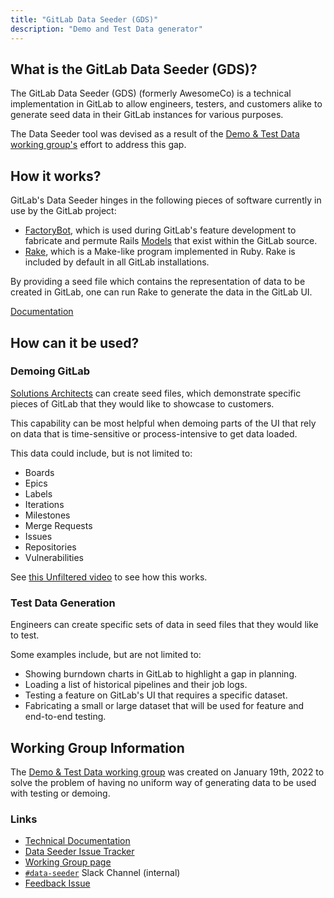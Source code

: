 ```yaml
---
title: "GitLab Data Seeder (GDS)"
description: "Demo and Test Data generator"
---
```


## What is the GitLab Data Seeder (GDS)?

The GitLab Data Seeder (GDS) (formerly AwesomeCo) is a technical implementation in GitLab to allow engineers, testers, and customers alike to generate seed data in their GitLab instances for various purposes.

The Data Seeder tool was devised as a result of the [Demo & Test Data working group's](/handbook/company/team/structure/working-groups/demo-test-data/) effort to address this gap.

## How it works?

GitLab's Data Seeder hinges in the following pieces of software currently in use by the GitLab project:

- [FactoryBot](https://github.com/thoughtbot/factory_bot), which is used during GitLab's feature development to fabricate and permute Rails [Models](https://www.rubydoc.info/gems/activemodel) that exist within the GitLab source.
- [Rake](https://ruby.github.io/rake), which is a Make-like program implemented in Ruby. Rake is included by default in all GitLab installations.

By providing a seed file which contains the representation of data to be created in GitLab, one can run Rake to generate the data in the GitLab UI.

[Documentation](https://docs.gitlab.com/ee/topics/data_seeder.html)

## How can it be used?

### Demoing GitLab

[Solutions Architects](/handbook/solutions-architects/tools-and-resources/#data-seeding-demo-data) can create seed files, which demonstrate specific pieces of GitLab that they would like to showcase to customers.

This capability can be most helpful when demoing parts of the UI that rely on data that is time-sensitive or process-intensive to get data loaded.

This data could include, but is not limited to:

- Boards
- Epics
- Labels
- Iterations
- Milestones
- Merge Requests
- Issues
- Repositories
- Vulnerabilities

See [this Unfiltered video](https://www.youtube.com/watch?v=4ZMLr8oDhqI) to see how this works.

### Test Data Generation

Engineers can create specific sets of data in seed files that they would like to test.

Some examples include, but are not limited to:

- Showing burndown charts in GitLab to highlight a gap in planning.
- Loading a list of historical pipelines and their job logs.
- Testing a feature on GitLab's UI that requires a specific dataset.
- Fabricating a small or large dataset that will be used for feature and end-to-end testing.

## Working Group Information

The [Demo & Test Data working group](/handbook/company/team/structure/working-groups/demo-test-data/) was created on January 19th, 2022 to solve the problem of having no uniform way
of generating data to be used with testing or demoing.

### Links

- [Technical Documentation](https://docs.gitlab.com/ee/topics/data_seeder.html)
- [Data Seeder Issue Tracker](https://gitlab.com/gitlab-org/gitlab/-/boards/3766722?label_name[]=data%20seeder)
- [Working Group page](/handbook/company/team/structure/working-groups/demo-test-data/)
- [`#data-seeder`](https://gitlab.slack.com/archives/C055Y333MM1) Slack Channel (internal)
- [Feedback Issue](https://gitlab.com/gitlab-org/gitlab/-/issues/414671)
